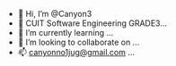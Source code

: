 - 👋 Hi, I’m @Canyon3
- 👀 CUIT Software Engineering GRADE3...
- 🌱 I’m currently learning ...
- 💞️ I’m looking to collaborate on ...
- 📫 canyonno1jug@gmail.com ...

<!---
Canyon3/Canyon3 is a ✨ special ✨ repository because its `README.md` (this file) appears on your GitHub profile.
You can click the Preview link to take a look at your changes.
--->
